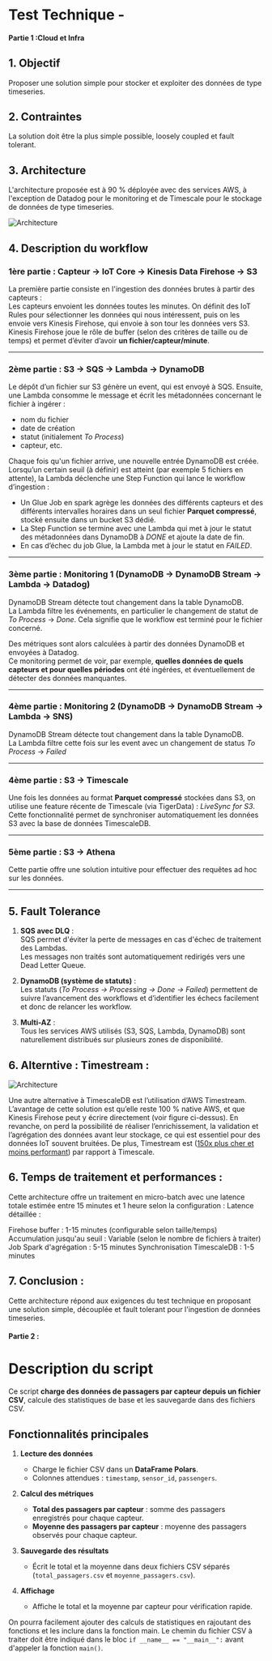 # Test Technique - 


#### Partie 1 :Cloud et Infra

## 1. Objectif

Proposer une solution simple pour stocker et exploiter des données de type timeseries.

## 2. Contraintes

La solution doit être la plus simple possible, loosely coupled et fault tolerant.

## 3. Architecture

L'architecture proposée est à 90 % déployée avec des services AWS, à l'exception de Datadog pour le monitoring et de Timescale pour le stockage de données de type timeseries.  

![Architecture](../images/Architecture.png)

## 4. Description du workflow

### 1ère partie : Capteur → IoT Core → Kinesis Data Firehose → S3

La première partie consiste en l'ingestion des données brutes à partir des capteurs :  
Les capteurs envoient les données toutes les minutes. On définit des IoT Rules pour sélectionner les données qui nous intéressent, puis on les envoie vers Kinesis Firehose, qui envoie à son tour les données vers S3.  
Kinesis Firehose joue le rôle de buffer (selon des critères de taille ou de temps) et permet d’éviter d’avoir **un fichier/capteur/minute**.

---

### 2ème partie : S3 → SQS → Lambda → DynamoDB

Le dépôt d’un fichier sur S3 génère un event, qui est envoyé à SQS. Ensuite, une Lambda consomme le message et écrit les métadonnées concernant le fichier à ingérer :  
- nom du fichier  
- date de création  
- statut (initialement *To Process*)  
- capteur, etc.  

Chaque fois qu'un fichier arrive, une nouvelle entrée DynamoDB est créée.  
Lorsqu’un certain seuil (à définir) est atteint (par exemple 5 fichiers en attente), la Lambda déclenche une Step Function qui lance le workflow d’ingestion :  

- Un Glue Job en spark agrège les données des différents capteurs et des différents intervalles horaires dans un seul fichier **Parquet compressé**, stocké ensuite dans un bucket S3 dédié.  
- La Step Function se termine avec une Lambda qui met à jour le statut des métadonnées dans DynamoDB à *DONE* et ajoute la date de fin.  
- En cas d’échec du job Glue, la Lambda met à jour le statut en *FAILED*.  


---

### 3ème partie : Monitoring 1 (DynamoDB → DynamoDB Stream → Lambda → Datadog)

DynamoDB Stream détecte tout changement dans la table DynamoDB.  
La Lambda filtre les événements, en particulier le changement de statut de *To Process* → *Done*. Cela signifie que le workflow est terminé pour le fichier concerné.  

Des métriques sont alors calculées à partir des données DynamoDB et envoyées à Datadog.  
Ce monitoring permet de voir, par exemple, **quelles données de quels capteurs et pour quelles périodes** ont été ingérées, et éventuellement de détecter des données manquantes.

---

### 4ème partie : Monitoring 2 (DynamoDB → DynamoDB Stream → Lambda → SNS)

DynamoDB Stream détecte tout changement dans la table DynamoDB.  
La Lambda filtre cette fois sur les event avec un changement de status *To Process* → *Failed*

---

### 4ème partie : S3 → Timescale

Une fois les données au format **Parquet compressé** stockées dans S3, on utilise une feature récente de Timescale (via TigerData) : *LiveSync for S3*.  
Cette fonctionnalité permet de synchroniser automatiquement les données S3 avec la base de données TimescaleDB.

---

### 5ème partie : S3 → Athena

Cette partie offre une solution intuitive pour effectuer des requêtes ad hoc sur les données.

---

## 5. Fault Tolerance

1. **SQS avec DLQ** :  
   SQS permet d'éviter la perte de messages en cas d'échec de traitement des Lambdas.  
   Les messages non traités sont automatiquement redirigés vers une Dead Letter Queue.

2. **DynamoDB (système de statuts)** :  
   Les statuts (*To Process → Processing → Done → Failed*) permettent de suivre l’avancement des workflows et d’identifier les échecs facilement et donc de relancer les workflow.

3. **Multi-AZ** :  
   Tous les services AWS utilisés (S3, SQS, Lambda, DynamoDB) sont naturellement distribués sur plusieurs zones de disponibilité.

## 6. Alterntive : Timestream :

![Architecture](../images/Alternative_Architecture.png)


Une autre alternative à TimescaleDB est l’utilisation d’AWS Timestream. L’avantage de cette solution est qu’elle reste 100 % native AWS, et que Kinesis Firehose peut y écrire directement (voir figure ci-dessus). En revanche, on perd la possibilité de réaliser l’enrichissement, la validation et l’agrégation des données avant leur stockage, ce qui est essentiel pour des données IoT souvent bruitées. De plus, Timestream est ([150x plus cher et moins performant](https://www.tigerdata.com/blog/timescaledb-vs-amazon-timestream-6000x-higher-inserts-175x-faster-queries-220x-cheaper#about-timescaledb-and-amazon-timestream)) par rapport à Timescale.


## 6. Temps de traitement et performances :
Cette architecture offre un traitement en micro-batch avec une latence totale estimée entre 15 minutes et 1 heure selon la configuration :
Latence détaillée :

Firehose buffer : 1-15 minutes (configurable selon taille/temps)
Accumulation jusqu'au seuil : Variable (selon le nombre de fichiers à traiter)
Job Spark d'agrégation : 5-15 minutes
Synchronisation TimescaleDB : 1-5 minutes

##  7. Conclusion :
Cette architecture répond aux exigences du test technique en proposant une solution simple, découplée et fault tolerant pour l'ingestion de données timeseries.

#### Partie 2 :

# Description du script

Ce script **charge des données de passagers par capteur depuis un fichier CSV**, calcule des statistiques de base et les sauvegarde dans des fichiers CSV.

## Fonctionnalités principales

1. **Lecture des données**  
   - Charge le fichier CSV dans un **DataFrame Polars**.  
   - Colonnes attendues : `timestamp`, `sensor_id`, `passengers`.

2. **Calcul des métriques**  
   - **Total des passagers par capteur** : somme des passagers enregistrés pour chaque capteur.  
   - **Moyenne des passagers par capteur** : moyenne des passagers observés pour chaque capteur.

3. **Sauvegarde des résultats**  
   - Écrit le total et la moyenne dans deux fichiers CSV séparés (`total_passagers.csv` et `moyenne_passagers.csv`).

4. **Affichage**  
   - Affiche le total et la moyenne par capteur pour vérification rapide.

On pourra facilement ajouter des calculs de statistiques en rajoutant des fonctions et les inclure dans la fonction main.
Le chemin du fichier CSV à traiter doit être indiqué dans le bloc `if __name__ == "__main__":` avant d'appeler la fonction `main()`.  
